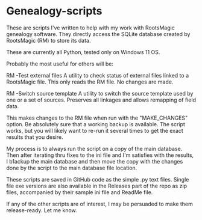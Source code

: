 # Genealogy-scripts

These are scripts I've written to help with my
work with RootsMagic genealogy software.
They directly access the SQLite database created by RootsMagic (RM) to store its data.

These are currently all Python, tested only on Windows 11 OS.

Probably the most useful for others will be:

RM -Test external files
  A utility to check status of external files linked to a RootsMagic file.
  This only reads the RM file. No changes are made.


RM -Switch source template
  A utility to switch the source template used by one or a set of sources.
  Preserves all linkages and allows remapping of field data.

  This makes changes to the RM file when run with the "MAKE_CHANGES" option.
  Be absolutely sure that a working backup is available. The script works, but you
  will likely want to re-run it several times to get the exact results that you desire.

  My process is to always run the script on a copy of the main database.
  Then after iterating thru fixes to the ini file and I'm satisfies with the results,
  I b1ackup the main database and then move the copy with the changes 
  done by the script to the main database file location.


These scripts are saved in GitHub code as the simple .py text files. 
Single file exe versions are also available in the Releases
part of the repo as zip files, accompanied by their sample ini file 
and ReadMe file.

If any of the other scripts are of interest, I may be persuaded to make them
release-ready. Let me know.

